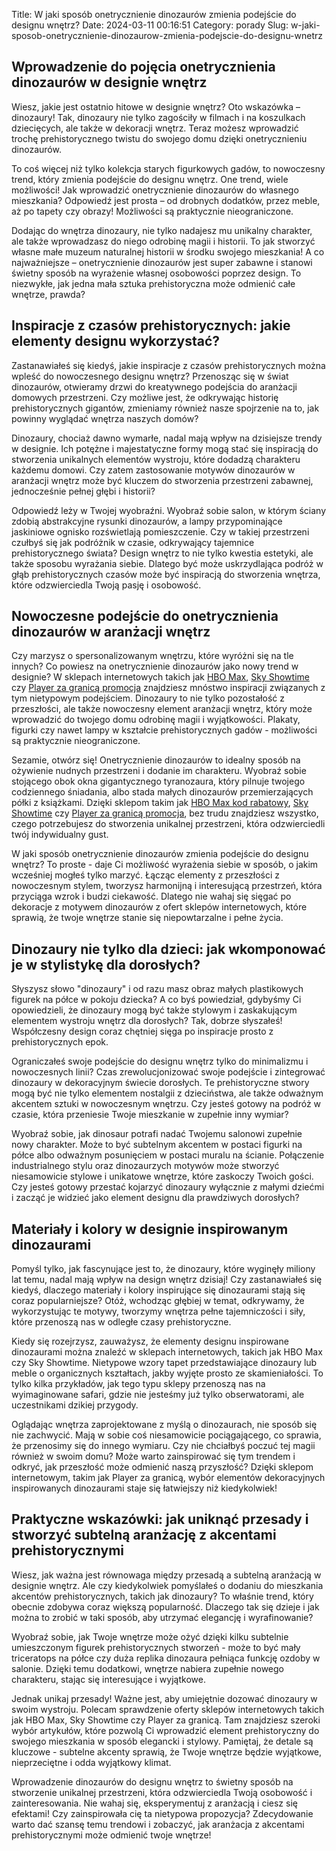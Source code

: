 Title: W jaki sposób onetrycznienie dinozaurów zmienia podejście do designu wnętrz?
Date: 2024-03-11 00:16:51
Category: porady
Slug: w-jaki-sposob-onetrycznienie-dinozaurow-zmienia-podejscie-do-designu-wnetrz

## Wprowadzenie do pojęcia onetrycznienia dinozaurów w designie wnętrz

Wiesz, jakie jest ostatnio hitowe w designie wnętrz? Oto wskazówka – dinozaury! Tak, dinozaury nie tylko zagościły w filmach i na koszulkach dziecięcych, ale także w dekoracji wnętrz. Teraz możesz wprowadzić trochę prehistorycznego twistu do swojego domu dzięki onetrycznieniu dinozaurów.

To coś więcej niż tylko kolekcja starych figurkowych gadów, to nowoczesny trend, który zmienia podejście do designu wnętrz. One trend, wiele możliwości! Jak wprowadzić onetrycznienie dinozaurów do własnego mieszkania? Odpowiedź jest prosta – od drobnych dodatków, przez meble, aż po tapety czy obrazy! Możliwości są praktycznie nieograniczone.

Dodając do wnętrza dinozaury, nie tylko nadajesz mu unikalny charakter, ale także wprowadzasz do niego odrobinę magii i historii. To jak stworzyć własne małe muzeum naturalnej historii w środku swojego mieszkania! A co najważniejsze – onetrycznienie dinozaurów jest super zabawne i stanowi świetny sposób na wyrażenie własnej osobowości poprzez design. To niezwykłe, jak jedna mała sztuka prehistoryczna może odmienić całe wnętrze, prawda?


## Inspiracje z czasów prehistorycznych: jakie elementy designu wykorzystać?

Zastanawiałeś się kiedyś, jakie inspiracje z czasów prehistorycznych można wpleść do nowoczesnego designu wnętrz? Przenosząc się w świat dinozaurów, otwieramy drzwi do kreatywnego podejścia do aranżacji domowych przestrzeni. Czy możliwe jest, że odkrywając historię prehistorycznych gigantów, zmieniamy również nasze spojrzenie na to, jak powinny wyglądać wnętrza naszych domów?

Dinozaury, chociaż dawno wymarłe, nadal mają wpływ na dzisiejsze trendy w designie. Ich potężne i majestatyczne formy mogą stać się inspiracją do stworzenia unikalnych elementów wystroju, które dodadzą charakteru każdemu domowi. Czy zatem zastosowanie motywów dinozaurów w aranżacji wnętrz może być kluczem do stworzenia przestrzeni zabawnej, jednocześnie pełnej głębi i historii?

Odpowiedź leży w Twojej wyobraźni. Wyobraź sobie salon, w którym ściany zdobią abstrakcyjne rysunki dinozaurów, a lampy przypominające jaskiniowe ognisko rozświetlają pomieszczenie. Czy w takiej przestrzeni czułbyś się jak podróżnik w czasie, odkrywający tajemnice prehistorycznego świata? Design wnętrz to nie tylko kwestia estetyki, ale także sposobu wyrażania siebie. Dlatego być może uskrzydlająca podróż w głąb prehistorycznych czasów może być inspiracją do stworzenia wnętrza, które odzwierciedla Twoją pasję i osobowość.


## Nowoczesne podejście do onetrycznienia dinozaurów w aranżacji wnętrz

Czy marzysz o spersonalizowanym wnętrzu, które wyróżni się na tle innych? Co powiesz na onetrycznienie dinozaurów jako nowy trend w designie? W sklepach internetowych takich jak [HBO Max](https://bibliotheek-amstelveen.nl/trendy-w-filmach-z-ukrainy-wybierz-jeden-film-i-znajdz-jego-temat-artykuu), [Sky Showtime](https://d2cad.nl/the-dark-knight-poaczenie-estetyki-z-funkcjonalnoscia-w-nowoczesnych-gadzetach-tematycznych) czy [Player za granicą promocja](https://klimmpics.de/trendy-w-filmach-grozy-artyku-o-streamingowych-platformach-oferujacych-szeroki-wybor-horrorow) znajdziesz mnóstwo inspiracji związanych z tym nietypowym podejściem. Dinozaury to nie tylko pozostałość z przeszłości, ale także nowoczesny element aranżacji wnętrz, który może wprowadzić do twojego domu odrobinę magii i wyjątkowości. Plakaty, figurki czy nawet lampy w kształcie prehistorycznych gadów - możliwości są praktycznie nieograniczone.

Sezamie, otwórz się! Onetrycznienie dinozaurów to idealny sposób na ożywienie nudnych przestrzeni i dodanie im charakteru. Wyobraź sobie stojącego obok okna gigantycznego tyranozaura, który pilnuje twojego codziennego śniadania, albo stada małych dinozaurów przemierzających półki z książkami. Dzięki sklepom takim jak [HBO Max kod rabatowy](https://klaverjasunie.nl/nowe-trendy-w-filmach-nagrodzonych-jakie-produkty-zyskuja-popularnosc-wsrod-miosnikow-kina), [Sky Showtime](https://huisartsenpost-hoorn.nl/trendy-w-filmach-familijnych-odkryj-magie-animacji-3d-dla-caej-rodziny) czy [Player za granicą promocja](https://design-onweb.nl/istotne-funkcje-vpn-w-ochronie-danych-osobowych-podczas-zakupow-online), bez trudu znajdziesz wszystko, czego potrzebujesz do stworzenia unikalnej przestrzeni, która odzwierciedli twój indywidualny gust.

W jaki sposób onetrycznienie dinozaurów zmienia podejście do designu wnętrz? To proste - daje Ci możliwość wyrażenia siebie w sposób, o jakim wcześniej mogłeś tylko marzyć. Łącząc elementy z przeszłości z nowoczesnym stylem, tworzysz harmonijną i interesującą przestrzeń, która przyciąga wzrok i budzi ciekawość. Dlatego nie wahaj się sięgać po dekoracje z motywem dinozaurów z ofert sklepów internetowych, które sprawią, że twoje wnętrze stanie się niepowtarzalne i pełne życia.


## Dinozaury nie tylko dla dzieci: jak wkomponować je w stylistykę dla dorosłych?

Słyszysz słowo &quot;dinozaury&quot; i od razu masz obraz małych plastikowych figurek na półce w pokoju dziecka? A co byś powiedział, gdybyśmy Ci opowiedzieli, że dinozaury mogą być także stylowym i zaskakującym elementem wystroju wnętrz dla dorosłych? Tak, dobrze słyszałeś! Współczesny design coraz chętniej sięga po inspiracje prosto z prehistorycznych epok.

Ograniczałeś swoje podejście do designu wnętrz tylko do minimalizmu i nowoczesnych linii? Czas zrewolucjonizować swoje podejście i zintegrować dinozaury w dekoracyjnym świecie dorosłych. Te prehistoryczne stwory mogą być nie tylko elementem nostalgii z dzieciństwa, ale także odważnym akcentem sztuki w nowoczesnym wnętrzu. Czy jesteś gotowy na podróż w czasie, która przeniesie Twoje mieszkanie w zupełnie inny wymiar?

Wyobraź sobie, jak dinosaur potrafi nadać Twojemu salonowi zupełnie nowy charakter. Może to być subtelnym akcentem w postaci figurki na półce albo odważnym posunięciem w postaci muralu na ścianie. Połączenie industrialnego stylu oraz dinozaurzych motywów może stworzyć niesamowicie stylowe i unikatowe wnętrze, które zaskoczy Twoich gości. Czy jesteś gotowy przestać kojarzyć dinozaury wyłącznie z małymi dziećmi i zacząć je widzieć jako element designu dla prawdziwych dorosłych?


## Materiały i kolory w designie inspirowanym dinozaurami

Pomyśl tylko, jak fascynujące jest to, że dinozaury, które wyginęły miliony lat temu, nadal mają wpływ na design wnętrz dzisiaj! Czy zastanawiałeś się kiedyś, dlaczego materiały i kolory inspirujące się dinozaurami stają się coraz popularniejsze? Otóż, wchodząc głębiej w temat, odkrywamy, że wykorzystując te motywy, tworzymy wnętrza pełne tajemniczości i siły, które przenoszą nas w odległe czasy prehistoryczne.

Kiedy się rozejrzysz, zauważysz, że elementy designu inspirowane dinozaurami można znaleźć w sklepach internetowych, takich jak HBO Max czy Sky Showtime. Nietypowe wzory tapet przedstawiające dinozaury lub meble o organicznych kształtach, jakby wyjęte prosto ze skamieniałości. To tylko kilka przykładów, jak tego typu sklepy przenoszą nas na wyimaginowane safari, gdzie nie jesteśmy już tylko obserwatorami, ale uczestnikami dzikiej przygody.

Oglądając wnętrza zaprojektowane z myślą o dinozaurach, nie sposób się nie zachwycić. Mają w sobie coś niesamowicie pociągającego, co sprawia, że przenosimy się do innego wymiaru. Czy nie chciałbyś poczuć tej magii również w swoim domu? Może warto zainspirować się tym trendem i odkryć, jak przeszłość może odmienić naszą przyszłość? Dzięki sklepom internetowym, takim jak Player za granicą, wybór elementów dekoracyjnych inspirowanych dinozaurami staje się łatwiejszy niż kiedykolwiek!


## Praktyczne wskazówki: jak uniknąć przesady i stworzyć subtelną aranżację z akcentami prehistorycznymi

Wiesz, jak ważna jest równowaga między przesadą a subtelną aranżacją w designie wnętrz. Ale czy kiedykolwiek pomyślałeś o dodaniu do mieszkania akcentów prehistorycznych, takich jak dinozaury? To właśnie trend, który obecnie zdobywa coraz większą popularność. Dlaczego tak się dzieje i jak można to zrobić w taki sposób, aby utrzymać elegancję i wyrafinowanie?  

Wyobraź sobie, jak Twoje wnętrze może ożyć dzięki kilku subtelnie umieszczonym figurek prehistorycznych stworzeń - może to być mały triceratops na półce czy duża replika dinozaura pełniąca funkcję ozdoby w salonie. Dzięki temu dodatkowi, wnętrze nabiera zupełnie nowego charakteru, stając się interesujące i wyjątkowe.

Jednak unikaj przesady! Ważne jest, aby umiejętnie dozować dinozaury w swoim wystroju. Polecam sprawdzenie oferty sklepów internetowych takich jak HBO Max, Sky Showtime czy Player za granicą. Tam znajdziesz szeroki wybór artykułów, które pozwolą Ci wprowadzić element prehistoryczny do swojego mieszkania w sposób elegancki i stylowy. Pamiętaj, że detale są kluczowe - subtelne akcenty sprawią, że Twoje wnętrze będzie wyjątkowe, nieprzeciętne i odda wyjątkowy klimat.  

Wprowadzenie dinozaurów do designu wnętrz to świetny sposób na stworzenie unikalnej przestrzeni, która odzwierciedla Twoją osobowość i zainteresowania. Nie wahaj się, eksperymentuj z aranżacją i ciesz się efektami! Czy zainspirowała cię ta nietypowa propozycja? Zdecydowanie warto dać szansę temu trendowi i zobaczyć, jak aranżacja z akcentami prehistorycznymi może odmienić twoje wnętrze!
